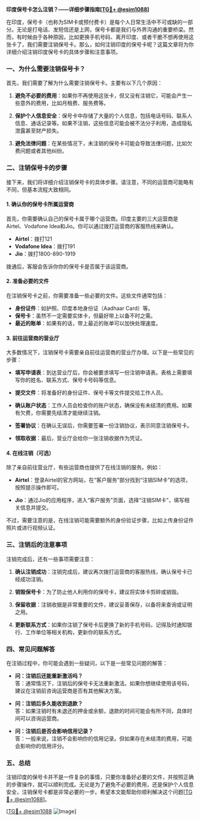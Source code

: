 **印度保号卡怎么注销？——详细步骤指南[[TG💪+ @esim1088](https://t.me/s/esim1088)]**

在印度，保号卡（也称为SIM卡或预付费卡）是每个人日常生活中不可或缺的一部分。无论是打电话、发短信还是上网，保号卡都是我们与外界沟通的重要桥梁。然而，有时候由于各种原因，比如更换手机号码、离开印度、或者干脆不想再使用这张卡了，我们需要注销保号卡。那么，如何注销印度的保号卡呢？这篇文章将为你详细介绍注销印度保号卡的具体步骤和注意事项。

### 一、为什么需要注销保号卡？

首先，我们需要了解为什么需要注销保号卡。主要有以下几个原因：

1. **避免不必要的费用**：如果你不再使用这张卡，但又没有注销它，可能会产生一些意外的费用，比如月租费、服务费等。
   
2. **保护个人信息安全**：保号卡中存储了大量的个人信息，包括电话号码、联系人信息、通话记录等。如果不注销，这些信息可能会被不法分子利用，造成隐私泄露甚至财产损失。

3. **避免法律问题**：在某些情况下，未注销的保号卡可能会导致法律问题，比如欠费问题或者其他纠纷。

### 二、注销保号卡的步骤

接下来，我们将详细介绍注销保号卡的具体步骤。请注意，不同的运营商可能略有不同，但基本流程大致相同。

#### 1. 确认你的保号卡所属运营商

首先，你需要确认自己的保号卡属于哪个运营商。印度主要的三大运营商是Airtel、Vodafone Idea和Jio。你可以通过拨打运营商的客服热线来确认。

- **Airtel**：拨打121
- **Vodafone Idea**：拨打191
- **Jio**：拨打1800-890-1919

拨通后，客服会告诉你你的保号卡是否属于该运营商。

#### 2. 准备必要的文件

在注销保号卡之前，你需要准备一些必要的文件。这些文件通常包括：

- **身份证件**：如护照、印度本地身份证（Aadhaar Card）等。
- **保号卡**：虽然不一定需要实体卡，但最好带上以备不时之需。
- **最近的账单**：如果有的话，带上最近的账单可以加快处理速度。

#### 3. 前往运营商的营业厅

大多数情况下，注销保号卡需要亲自前往运营商的营业厅办理。以下是一些常见的步骤：

- **填写申请表**：到达营业厅后，你会被要求填写一份注销申请表。表格上需要填写你的姓名、联系方式、保号卡号码等信息。
  
- **提交文件**：将准备好的身份证件、保号卡等文件提交给工作人员。
  
- **确认账户状态**：工作人员会检查你的账户状态，确保没有未结清的费用。如果有欠费，你需要先结清才能继续注销。

- **签署协议**：在确认无误后，你需要签署一份注销协议，表示同意注销保号卡。

- **领取收据**：最后，营业厅会给你一张注销收据作为凭证。

#### 4. 在线注销（可选）

除了亲自前往营业厅，有些运营商也提供了在线注销的服务。例如：

- **Airtel**：登录Airtel的官方网站，在“客户服务”部分找到“注销SIM卡”的选项，按照提示操作即可。
  
- **Jio**：通过Jio的应用程序，进入“客户服务”页面，选择“注销SIM卡”，填写相关信息并提交。

不过，需要注意的是，在线注销可能需要额外的身份验证步骤，比如上传身份证件照片或进行视频认证。

### 三、注销后的注意事项

注销完成后，还有一些事项需要注意：

1. **确认注销成功**：注销完成后，建议再次拨打运营商的客服热线，确认保号卡已经成功注销。

2. **销毁保号卡**：为了防止他人利用你的保号卡，建议将实体卡剪碎或销毁。

3. **保留收据**：注销收据是非常重要的文件，建议妥善保存，以备将来查询或证明之用。

4. **更新联系方式**：如果你注销了保号卡后更换了新的手机号码，记得及时通知银行、工作单位等相关机构，更新你的联系方式。

### 四、常见问题解答

在注销过程中，你可能会遇到一些疑问，以下是一些常见问题的解答：

- **问：注销后还能重新激活吗？**  
  答：通常情况下，注销后的保号卡无法重新激活。如果你想继续使用该号码，建议在注销前咨询运营商是否有其他解决方案。

- **问：注销后多久能收到退款？**  
  答：如果注销时有未退还的押金或余额，退款的时间可能会有所不同，具体时间可以咨询运营商。

- **问：注销后是否会影响信用记录？**  
  答：一般来说，注销不会影响你的信用记录。但如果存在未结清的费用，可能会影响你的信用评分。

### 五、总结

注销印度的保号卡并不是一件复杂的事情，只要你准备好必要的文件，并按照正确的步骤操作，就可以顺利完成。无论是为了避免不必要的费用，还是保护个人信息安全，注销保号卡都是非常必要的一步。希望本文能帮助你顺利解决这个问题[[TG💪+ @esim1088](https://t.me/s/esim1088)]。

[[TG💪+ @esim1088](https://t.me/s/esim1088) ![Image](https://i.postimg.cc/4NQfJmqS/Snipaste-2025-05-13-00-14-12.png)]